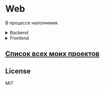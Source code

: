 # Web

В процессе наполнения.

<details>
  <summary>Backend</summary>
  
  |Название                |Статус|
  |------------------------|------|
  |                        |      |
</details>  

<details>
  <summary>Frontend</summary>
  
  Для меня frontend является дополнительным, но обязательным умением. В моём опыте коммерческой работе были я исполнял роль backend-разработчика, так что почти всегда я имел готовую вёрстку или существующий проект из-за чего задачи были наподобии что-то добавить или доработать.
 <details>
  <summary>Пара слов о истории развития сферы умений</summary>
 </details> 
 
  
  |Название                      | Js                       |CSS                     |Статус   |
  |------------------------      |--------------------------|------------------------|---------|
  |[Form websocket][FormWS]      |pure js                   | bootstrap              |заморожен|
  |[ToDo][ToDo]                  |React                     | bootstrap              |заморожен|
  |[Star Wars wiki][StarWarsWiki]|React + HOC               | bootstrap              |заморожен|
  |[Re store][ReStore]           |React + HOC + Redux       | bootstrap              |заморожен|
  |[Sandbox build][ReStore]      |pure js + babel + webpack | pure SCSS              |заморожен|
</details>   


## [Список всех моих проектов][ListAllMyProject]

License
----
MIT


[FormWS]:<https://github.com/iebrosalin/public_web/tree/frontend/form_websocket>
[ToDo]:<https://github.com/iebrosalin/public_web/tree/frontend/react/bura/todo>
[StarWarsWiki]:<https://github.com/iebrosalin/public_web/tree/frontend/react/bura/star-wars-db>
[ReStore]:<https://github.com/iebrosalin/public_web/tree/frontend/react/bura/re-store>
[SandboxBuild]:<https://github.com/iebrosalin/public_web/tree/frontend/sandbox-build>

[ListAllMyProject]:<https://github.com/iebrosalin/all_public_projects>
